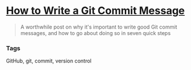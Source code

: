 # [How to Write a Git Commit Message](http://chris.beams.io/posts/git-commit/)

> A worthwhile post on why it's important to write good Git commit messages, and how to go about doing so in seven quick steps

### Tags

GitHub, git, commit, version control
